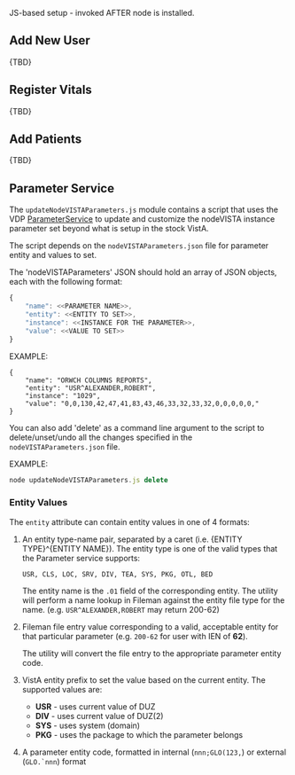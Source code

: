 JS-based setup - invoked AFTER node is installed.

## Add New User
{TBD}

## Register Vitals
{TBD}

## Add Patients
{TBD}

## Parameter Service
The `updateNodeVISTAParameters.js` module contains a script that uses the VDP [ParameterService](https://github.com/vistadataproject/nonClinicalRPCs/wiki/Parameter-Service)
to update and customize the nodeVISTA instance parameter set beyond what is setup in the stock VistA.

The script depends on the `nodeVISTAParameters.json` file for parameter entity and values to set.

The 'nodeVISTAParameters' JSON should hold an array of JSON objects, each with the following format:

```Javascript
{
    "name": <<PARAMETER NAME>>,
    "entity": <<ENTITY TO SET>>,
    "instance": <<INSTANCE FOR THE PARAMETER>>,
    "value": <<VALUE TO SET>>
}
```

EXAMPLE:
```
{
    "name": "ORWCH COLUMNS REPORTS",
    "entity": "USR^ALEXANDER,ROBERT",
    "instance": "1029",
    "value": "0,0,130,42,47,41,83,43,46,33,32,33,32,0,0,0,0,0,"
}
```

You can also add 'delete' as a command line argument to the script to delete/unset/undo all the
changes specified in the `nodeVISTAParameters.json` file.

EXAMPLE:
```Javascript
node updateNodeVISTAParameters.js delete
```

### Entity Values
The `entity` attribute can contain entity values in one of 4 formats:

1. An entity type-name pair, separated by a caret (i.e. {ENTITY TYPE}^{ENTITY NAME}). The entity type is one of the valid types that the
   Parameter service supports:
   ```
   USR, CLS, LOC, SRV, DIV, TEA, SYS, PKG, OTL, BED
   ```

   The entity name is the `.01` field of the corresponding entity.  The utility will perform a name lookup in Fileman against the
   entity file type for the name. (e.g. `USR^ALEXANDER,ROBERT` may return 200-62)

2. Fileman file entry value corresponding to a valid, acceptable entity for that particular parameter (e.g. `200-62` for user with IEN of **62**).

   The utility will convert the file entry to the appropriate parameter entity code.
3. VistA entity prefix to set the value based on the current entity.  The supported values are:
    * **USR** - uses current value of DUZ
    * **DIV** - uses current value of DUZ(2)
    * **SYS** - uses system (domain)
    * **PKG** - uses the package to which the parameter belongs
4. A parameter entity code, formatted in internal (`nnn;GLO(123,`) or external (``GLO.`nnn``) format
